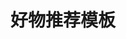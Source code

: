 ---
title: 好物推荐模板
published: 2025-08-13
description: 文章摘要
updated: 2025-08-13
tags:
  - 好物
draft: true
pin: 0
toc: true
lang: zh
abbrlink: good-things
---